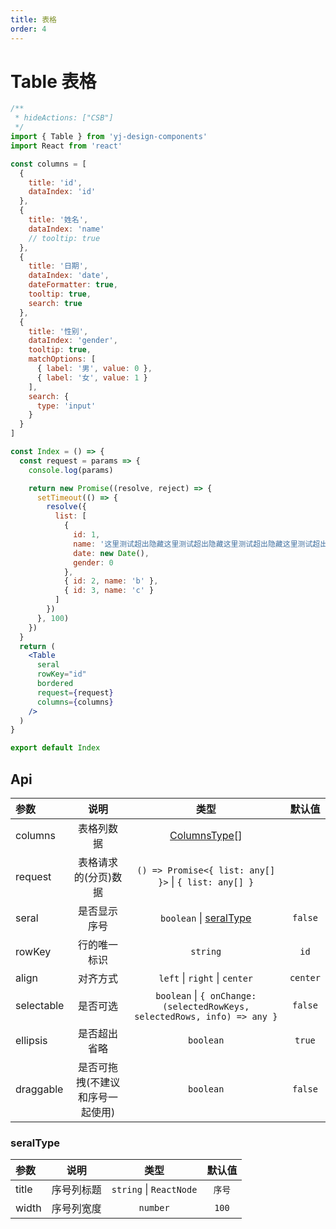 ```yaml
---
title: 表格
order: 4
---
```


# Table 表格

```jsx
/**
 * hideActions: ["CSB"]
 */
import { Table } from 'yj-design-components'
import React from 'react'

const columns = [
  {
    title: 'id',
    dataIndex: 'id'
  },
  {
    title: '姓名',
    dataIndex: 'name'
    // tooltip: true
  },
  {
    title: '日期',
    dataIndex: 'date',
    dateFormatter: true,
    tooltip: true,
    search: true
  },
  {
    title: '性别',
    dataIndex: 'gender',
    tooltip: true,
    matchOptions: [
      { label: '男', value: 0 },
      { label: '女', value: 1 }
    ],
    search: {
      type: 'input'
    }
  }
]

const Index = () => {
  const request = params => {
    console.log(params)

    return new Promise((resolve, reject) => {
      setTimeout(() => {
        resolve({
          list: [
            {
              id: 1,
              name: '这里测试超出隐藏这里测试超出隐藏这里测试超出隐藏这里测试超出隐藏这里测试超出隐藏这里测试超出隐藏这里测试超出隐藏这里测试超出隐藏这里测试超出隐藏这里测试超出隐藏',
              date: new Date(),
              gender: 0
            },
            { id: 2, name: 'b' },
            { id: 3, name: 'c' }
          ]
        })
      }, 100)
    })
  }
  return (
    <Table
      seral
      rowKey="id"
      bordered
      request={request}
      columns={columns}
    />
  )
}

export default Index
```

## Api

| 参数       |               说明               |                                    类型                                     |  默认值  |
| :--------- | :------------------------------: | :-------------------------------------------------------------------------: | :------: |
| columns    |            表格列数据            | [ColumnsType](https://ant-design.antgroup.com/components/table-cn#column)[] |          |
| request    |       表格请求的(分页)数据       |            `() => Promise<{ list: any[] }>` \| `{ list: any[] }`            |          |
| seral      |           是否显示序号           |                    `boolean` \| [seralType](#seralType)                     | `false`  |
| rowKey     |           行的唯一标识           |                                  `string`                                   |   `id`   |
| align      |             对齐方式             |                        `left` \| `right` \| `center`                        | `center` |
| selectable |             是否可选             |  `boolean` \| `{ onChange: (selectedRowKeys, selectedRows, info) => any }`  | `false`  |
| ellipsis   |           是否超出省略           |                                  `boolean`                                  |  `true`  |
| draggable  | 是否可拖拽(不建议和序号一起使用) |                                  `boolean`                                  | `false`  |

<h3 id="seralType">seralType</h3>

| 参数  |    说明    |          类型           | 默认值 |
| :---- | :--------: | :---------------------: | :----: |
| title | 序号列标题 | `string` \| `ReactNode` | `序号` |
| width | 序号列宽度 |        `number`         | `100`  |
